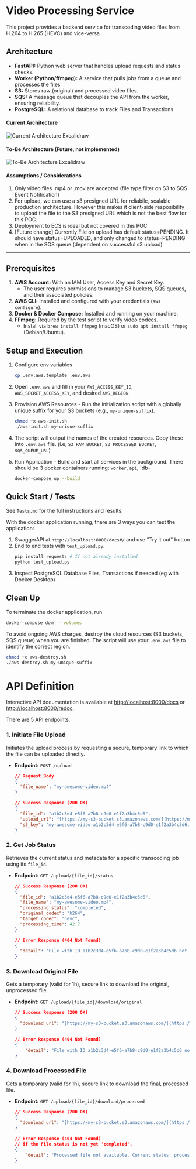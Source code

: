 # Video Processing Service


This project provides a backend service for transcoding video files from H.264 to H.265 (HEVC) and vice-versa. 

## Architecture
- **FastAPI:** Python web server that handles upload requests and status checks.
- **Worker (Python/ffmpeg):** A service that pulls jobs from a queue and processes the files
- **S3:** Stores raw (original) and processed video files.
- **SQS:** A message queue that decouples the API from the worker, ensuring reliability.
- **PostgreSQL:** A relational database to track Files and Transactions

#### Current Architecture
![Current Architecture Excalidraw](current_architecture.png)

#### To-Be Architecture (Future, not implemented)
![To-Be Architecture Excalidraw](to_be_architecture.png)

#### Assumptions / Considerations
1. Only video files .mp4 or .mov are accepted (file type filter on S3 to SQS Event Nofitication)
2. For upload, we can use a s3 presigned URL for reliabile, scalable production architecture. However this makes it client-side resposibility to upload the file to the S3 presigned URL which is not the best flow for this POC. 
3. Deployment to ECS is ideal but not covered in this POC
4. [Future change] Currently File on upload has default status=PENDING. It should have status=UPLOADED, and only changed to status=PENDING when in the SQS queue (dependent on successful s3 upload)
---

## Prerequisites

1.  **AWS Account:** With an IAM User, Access Key and Secret Key. 
    - The user requires permissions to manage S3 buckets, SQS queues, and their associated policies.
2.  **AWS CLI:** Installed and configured with your credentials (`aws configure`).
3.  **Docker & Docker Compose:** Installed and running on your machine.
4.  **FFmpeg:** Required by the test script to verify video codecs. 
    - Install via `brew install ffmpeg` (macOS) or `sudo apt install ffmpeg` (Debian/Ubuntu).
## Setup and Execution

1. Configure env variables 
    ```bash
    cp .env.aws.template .env.aws
    ```
2.  Open `.env.aws` and fill in your `AWS_ACCESS_KEY_ID`, `AWS_SECRET_ACCESS_KEY`, and desired `AWS_REGION`.


3. Provision AWS Resources - Run the initialization script with a globally unique suffix for your S3 buckets (e.g., `my-unique-suffix`).
    ```bash
    chmod +x aws-init.sh
    ./aws-init.sh my-unique-suffix
    ```
4. The script will output the names of the created resources. Copy these into `.env.aws` file. (i.e, `S3_RAW_BUCKET`, `S3_PROCESSED_BUCKET`, `SQS_QUEUE_URL`)

5. Run Application - Build and start all services in the background. There should be 3 docker containers running: `worker`, `api`, `db-
    ```bash
    docker-compose up --build
    ````

## Quick Start / Tests 
See `Tests.md` for the full instructions and results.

With the docker application running, there are 3 ways you can test the application:

1. SwaggerAPI at `http://localhost:8000/docs#/` and use "Try it out" button
2. End to end tests with `test_upload.py`. 
    ```bash
    pip install requests # If not already installed
    python test_upload.py
    ```
3. Inspect PostgreSQL Database Files, Transactions if needed (eg with Docker Desktop)


## Clean Up
To terminate the docker application, run
```bash
docker-compose down --volumes
```

To avoid ongoing AWS charges, destroy the cloud resources (S3 buckets, SQS queue) when you are finished. 
The script will use your `.env.aws` file to identify the correct region.
```bash
chmod +x aws-destroy.sh
./aws-destroy.sh my-unique-suffix
```

# API Definition

Interactive API documentation is available at [http://localhost:8000/docs](http://localhost:8000/docs) or [http://localhost:8000/redoc](http://localhost:8000/redoc).

There are 5 API endpoints. 

### 1. Initiate File Upload

Initiates the upload process by requesting a secure, temporary link to which the file can be uploaded directly.

* **Endpoint:** `POST /upload`

    ```json
    // Request Body
    {
      "file_name": "my-awesome-video.mp4"
    }
    ```

    ```json
    // Success Response (200 OK)
    {
      "file_id": "a1b2c3d4-e5f6-a7b8-c9d0-e1f2a3b4c5d6",
      "upload_url": "[https://my-s3-bucket.s3.amazonaws.com/](https://my-s3-bucket.s3.amazonaws.com/)...",
      "s3_key": "my-awesome-video-a1b2c3d4-e5f6-a7b8-c9d0-e1f2a3b4c5d6.mp4"
    }
    ```

### 2. Get Job Status

Retrieves the current status and metadata for a specific transcoding job using its `file_id`.

* **Endpoint:** `GET /upload/{file_id}/status`

    ```json
    // Success Response (200 OK)
    {
      "file_id": "a1b2c3d4-e5f6-a7b8-c9d0-e1f2a3b4c5d6",
      "file_name": "my-awesome-video.mp4",
      "processing_status": "completed",
      "original_codec": "h264",
      "target_codec": "hevc",
      "processing_time": 42.7
    }
    ```
    
    ```json
    // Error Response (404 Not Found)
    {
      "detail": "File with ID a1b2c3d4-e5f6-a7b8-c9d0-e1f2a3b4c5d6 not found."
    }
    ```

### 3. Download Original File 

Gets a temporary (valid for 1h), secure link to download the original, unprocessed file.

* **Endpoint:** `GET /upload/{file_id}/download/original`

    ```json
    // Success Response (200 OK)
    {
      "download_url": "[https://my-s3-bucket.s3.amazonaws.com/](https://my-s3-bucket.s3.amazonaws.com/)..."
    }
    ```

    ```json
    // Error Response (404 Not Found)
    {
        "detail": "File with ID a1b2c3d4-e5f6-a7b8-c9d0-e1f2a3b4c5d6 not found."
    }
    ```


### 4. Download Processed File

Gets a temporary (valid for 1h), secure link to download the final, processed file.

* **Endpoint:** `GET /upload/{file_id}/download/processed`

    ```json
    // Success Response (200 OK)
    {
      "download_url": "[https://my-s3-bucket.s3.amazonaws.com/](https://my-s3-bucket.s3.amazonaws.com/)..."
    }
    ```
    
    ```json
    // Error Response (404 Not Found)
    // if the File status is not yet 'completed'.
    {
        "detail": "Processed file not available. Current status: processing"
    }
    ```
